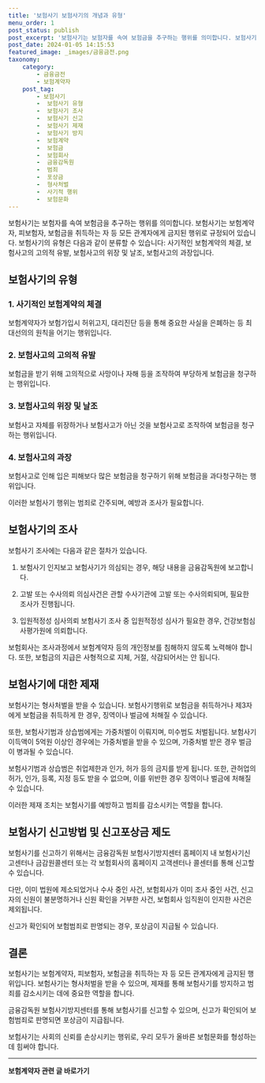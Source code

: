 ```yaml
---
title: '보험사기 보험사기의 개념과 유형'
menu_order: 1
post_status: publish
post_excerpt: '보험사기는 보험자를 속여 보험금을 추구하는 행위를 의미합니다. 보험사기는 보험계약자, 피보험자, 보험금을 취득하는 자 등 모든 관계자에게 금지된 행위로 규정되어 있습니다. 보험사기의 유형은 다음과 같이 분류할 수 있습니다  사기적인 보험계약의 체결, 보험사고의 고의적 유발, 보험사고의 위장 및 날조, 보험사고의 과장입니다.'
post_date: 2024-01-05 14:15:53
featured_image: _images/금융금전.png
taxonomy:
    category:
        - 금융금전
        - 보험계약자
    post_tag:
        - 보험사기
        -  보험사기 유형
        -  보험사기 조사
        -  보험사기 신고
        -  보험사기 제재
        -  보험사기 방지
        -  보험계약
        -  보험금
        -  보험회사
        -  금융감독원
        -  범죄
        -  포상금
        -  형사처벌
        -  사기적 행위
        -  보험문화
---
```



보험사기는 보험자를 속여 보험금을 추구하는 행위를 의미합니다. 보험사기는 보험계약자, 피보험자, 보험금을 취득하는 자 등 모든 관계자에게 금지된 행위로 규정되어 있습니다. 보험사기의 유형은 다음과 같이 분류할 수 있습니다: 사기적인 보험계약의 체결, 보험사고의 고의적 유발, 보험사고의 위장 및 날조, 보험사고의 과장입니다.

## 보험사기의 유형

### 1. 사기적인 보험계약의 체결
보험계약자가 보험가입시 허위고지, 대리진단 등을 통해 중요한 사실을 은폐하는 등 최대선의의 원칙을 어기는 행위입니다.

### 2. 보험사고의 고의적 유발
보험금을 받기 위해 고의적으로 사망이나 자해 등을 조작하여 부당하게 보험금을 청구하는 행위입니다.

### 3. 보험사고의 위장 및 날조
보험사고 자체를 위장하거나 보험사고가 아닌 것을 보험사고로 조작하여 보험금을 청구하는 행위입니다.

### 4. 보험사고의 과장
보험사고로 인해 입은 피해보다 많은 보험금을 청구하기 위해 보험금을 과다청구하는 행위입니다.

이러한 보험사기 행위는 범죄로 간주되며, 예방과 조사가 필요합니다.

## 보험사기의 조사

보험사기 조사에는 다음과 같은 절차가 있습니다.

1. 보험사기 인지보고
보험사기가 의심되는 경우, 해당 내용을 금융감독원에 보고합니다.

2. 고발 또는 수사의뢰
의심사건은 관할 수사기관에 고발 또는 수사의뢰되며, 필요한 조사가 진행됩니다.

3. 입원적정성 심사의뢰
보험사기 조사 중 입원적정성 심사가 필요한 경우, 건강보험심사평가원에 의뢰합니다.

보험회사는 조사과정에서 보험계약자 등의 개인정보를 침해하지 않도록 노력해야 합니다. 또한, 보험금의 지급은 사형적으로 지체, 거절, 삭감되어서는 안 됩니다.

## 보험사기에 대한 제재

보험사기는 형사처벌을 받을 수 있습니다. 보험사기행위로 보험금을 취득하거나 제3자에게 보험금을 취득하게 한 경우, 징역이나 벌금에 처해질 수 있습니다.

또한, 보험사기범과 상습범에게는 가중처벌이 이뤄지며, 미수범도 처벌됩니다. 보험사기이득액이 5억원 이상인 경우에는 가중처벌을 받을 수 있으며, 가중처벌 받은 경우 벌금이 병과될 수 있습니다.

보험사기범과 상습범은 취업제한과 인가, 허가 등의 금지를 받게 됩니다. 또한, 관허업의 허가, 인가, 등록, 지정 등도 받을 수 없으며, 이를 위반한 경우 징역이나 벌금에 처해질 수 있습니다.

이러한 제재 조치는 보험사기를 예방하고 범죄를 감소시키는 역할을 합니다.

## 보험사기 신고방법 및 신고포상금 제도

보험사기를 신고하기 위해서는 금융감독원 보험사기방지센터 홈페이지 내 보험사기신고센터나 금감원콜센터 또는 각 보험회사의 홈페이지 고객센터나 콜센터를 통해 신고할 수 있습니다.

다만, 이미 법원에 제소되었거나 수사 중인 사건, 보험회사가 이미 조사 중인 사건, 신고자의 신원이 불분명하거나 신원 확인을 거부한 사건, 보험회사 임직원이 인지한 사건은 제외됩니다.

신고가 확인되어 보험범죄로 판명되는 경우, 포상금이 지급될 수 있습니다.

## 결론

보험사기는 보험계약자, 피보험자, 보험금을 취득하는 자 등 모든 관계자에게 금지된 행위입니다. 보험사기는 형사처벌을 받을 수 있으며, 제재를 통해 보험사기를 방지하고 범죄를 감소시키는 데에 중요한 역할을 합니다.

금융감독원 보험사기방지센터를 통해 보험사기를 신고할 수 있으며, 신고가 확인되어 보험범죄로 판명되면 포상금이 지급됩니다.

보험사기는 사회의 신뢰를 손상시키는 행위로, 우리 모두가 올바른 보험문화를 형성하는 데 힘써야 합니다.
<!-- wp:separator -->
<hr class="wp-block-separator has-alpha-channel-opacity"/>
<!-- /wp:separator -->

<!-- wp:group {"backgroundColor":"base","layout":{"type":"constrained"}} -->
<div class="wp-block-group has-base-background-color has-background"><!-- wp:paragraph {"align":"center","fontSize":"medium"} -->
<p class="has-text-align-center has-large-font-size"><strong>보험계약자 관련 글 바로가기</strong></p>
<!-- /wp:paragraph -->


<!-- wp:latest-posts
{"categories":[{"id":13963,"count":19,"description":"","link":"https://uknowlaw.com/category/%eb%b3%b4%ed%97%98%ea%b3%84%ec%95%bd%ec%9e%90/","name":"보험계약자","slug":"보험계약자","taxonomy":"category","parent":0,"meta":[],"_links":{"self":[{"href":"https://uknowlaw.com/wp-json/wp/v2/categories/13963"}],"collection":[{"href":"https://uknowlaw.com/wp-json/wp/v2/categories"}],"about":[{"href":"https://uknowlaw.com/wp-json/wp/v2/taxonomies/category"}],"wp:post_type":[{"href":"https://uknowlaw.com/wp-json/wp/v2/posts?categories=13963"}],"curies":[{"name":"wp","href":"https://api.w.org/{rel}","templated":true}]}}],"postsToShow":100,"excerptLength":28,"postLayout":"grid","columns":2,"featuredImageAlign":"left","featuredImageSizeSlug":"large","fontSize":"small"} /--></div>
<!-- /wp:group -->